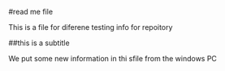#read me file

This is a file for diferene testing info for repoitory

##this is a subtitle

We put some new information in thi sfile from the windows PC

